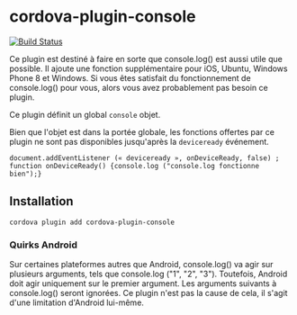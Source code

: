 <!---
# license: Licensed to the Apache Software Foundation (ASF) under one
#         or more contributor license agreements.  See the NOTICE file
#         distributed with this work for additional information
#         regarding copyright ownership.  The ASF licenses this file
#         to you under the Apache License, Version 2.0 (the
#         "License"); you may not use this file except in compliance
#         with the License.  You may obtain a copy of the License at
#
#           http://www.apache.org/licenses/LICENSE-2.0
#
#         Unless required by applicable law or agreed to in writing,
#         software distributed under the License is distributed on an
#         "AS IS" BASIS, WITHOUT WARRANTIES OR CONDITIONS OF ANY
#         KIND, either express or implied.  See the License for the
#         specific language governing permissions and limitations
#         under the License.
-->

# cordova-plugin-console

[![Build Status](https://travis-ci.org/apache/cordova-plugin-console.svg)](https://travis-ci.org/apache/cordova-plugin-console)

Ce plugin est destiné à faire en sorte que console.log() est aussi utile que possible. Il ajoute une fonction supplémentaire pour iOS, Ubuntu, Windows Phone 8 et Windows. Si vous êtes satisfait du fonctionnement de console.log() pour vous, alors vous avez probablement pas besoin ce plugin.

Ce plugin définit un global `console` objet.

Bien que l'objet est dans la portée globale, les fonctions offertes par ce plugin ne sont pas disponibles jusqu'après la `deviceready` événement.

    document.addEventListener (« deviceready », onDeviceReady, false) ;
    function onDeviceReady() {console.log ("console.log fonctionne bien");}
    

## Installation

    cordova plugin add cordova-plugin-console
    

### Quirks Android

Sur certaines plateformes autres que Android, console.log() va agir sur plusieurs arguments, tels que console.log ("1", "2", "3"). Toutefois, Android doit agir uniquement sur le premier argument. Les arguments suivants à console.log() seront ignorées. Ce plugin n'est pas la cause de cela, il s'agit d'une limitation d'Android lui-même.